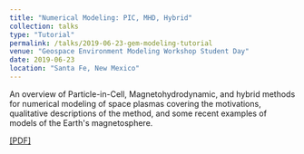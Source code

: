 ```yaml
---
title: "Numerical Modeling: PIC, MHD, Hybrid"
collection: talks
type: "Tutorial"
permalink: /talks/2019-06-23-gem-modeling-tutorial
venue: "Geospace Environment Modeling Workshop Student Day"
date: 2019-06-23
location: "Santa Fe, New Mexico"
---
```


An overview of Particle-in-Cell, Magnetohydrodynamic, and hybrid methods for numerical modeling of space plasmas covering the motivations, qualitative descriptions of the method, and some recent examples of models of the Earth's magnetosphere.

[[PDF]](/files/harris_modeling_gem_student_day_2019.pdf)
